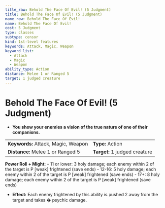 ```yaml
---
title_raw: Behold The Face Of Evil! (5 Judgment)
title: Behold The Face Of Evil! (5 Judgment)
name_raw: Behold The Face Of Evil!
name: Behold The Face Of Evil!
cost: 5 Judgment
type: classes
subtype: censor
kind: 1st-level features
keywords: Attack, Magic, Weapon
keyword_list:
  - Attack
  - Magic
  - Weapon
ability_type: Action
distance: Melee 1 or Ranged 5
target: 1 judged creature
---
```


# Behold The Face Of Evil! (5 Judgment)

- **You show your enemies a vision of the true nature of one of their companions.**

|                                     |                               |
| :---------------------------------- | :---------------------------- |
| **Keywords:** Attack, Magic, Weapon | **Type:** Action              |
| **Distance:** Melee 1 or Ranged 5   | **Target:** 1 judged creature |

**Power Roll + Might:** - 11 or lower: 3 holy damage; each enemy within 2 of the target is P \[weak\] frightened (save ends) - 12-16: 5 holy damage; each enemy within 2 of the target is P \[weak\] frightened (save ends) - 17+: 8 holy damage; each enemy within 2 of the target is P \[weak\] frightened (save ends)

- **Effect:** Each enemy frightened by this ability is pushed 2 away from the target and takes � psychic damage.
